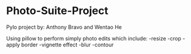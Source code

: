# Photo-Suite-Project
Pylo project by: Anthony Bravo and Wentao He

Using pillow to perform simply photo edits which include:
-resize
-crop
-apply border
-vignette effect
-blur
-contour
